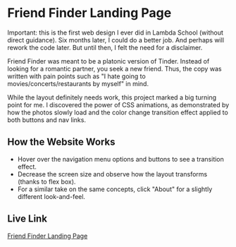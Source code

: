 # Friend Finder Landing Page

Important: this is the first web design I ever did in Lambda School (without direct guidance). Six months later, I could do a better job. And perhaps will rework the code later. But until then, I felt the need for a disclaimer.

Friend Finder was meant to be a platonic version of Tinder. Instead of looking for a romantic partner, you seek a new friend. Thus, the copy was written with pain points such as "I hate going to movies/concerts/restaurants by myself" in mind.

While the layout definitely needs work, this project marked a big turning point for me. I discovered the power of CSS animations, as demonstrated by how the photos slowly load and the color change transition effect applied to both buttons and nav links.

## How the Website Works

- Hover over the navigation menu options and buttons to see a transition effect.
- Decrease the screen size and observe how the layout transforms (thanks to flex box).
- For a similar take on the same concepts, click "About" for a slightly different look-and-feel.

## Live Link

[Friend Finder Landing Page](https://daniel-wallen.now.sh/index.html)
